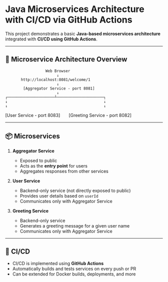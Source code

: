 # Java Microservices Architecture with CI/CD via GitHub Actions

This project demonstrates a basic **Java-based microservices architecture** integrated with **CI/CD using GitHub Actions**.

---
## 🧱 Microservice Architecture Overview

                      Web Browser
                           ↓
           http://localhost:8081/welcome/1
                           ↓
            [Aggregator Service - port 8081]
                           ↓
    ┌─────────────────────┴─────────────────────┐
    ↓                                           ↓
    ↓                                           ↓
[User Service - port 8083]&nbsp;&nbsp;&nbsp;&nbsp;&nbsp;&nbsp;&nbsp;[Greeting Service - port 8082]



---

## 📦 Microservices

1. **Aggregator Service**
   - Exposed to public
   - Acts as the **entry point** for users
   - Aggregates responses from other services

2. **User Service**
   - Backend-only service (not directly exposed to public)
   - Provides user details based on `userId`
   - Communicates only with Aggregator Service

3. **Greeting Service**
   - Backend-only service
   - Generates a greeting message for a given user name
   - Communicates only with Aggregator Service

---

## 🚀 CI/CD

- CI/CD is implemented using **GitHub Actions**
- Automatically builds and tests services on every push or PR
- Can be extended for Docker builds, deployments, and more
